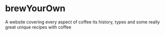 # brewYourOwn
A website covering every aspect of coffee its history, types and some really great unique recipes with coffee

